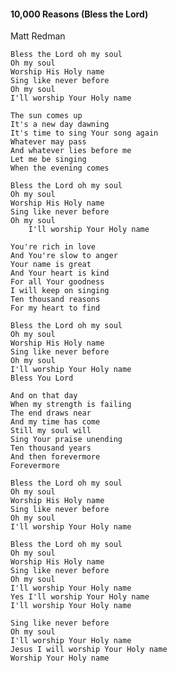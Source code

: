 #### 10,000 Reasons (Bless the Lord)

Matt Redman

    Bless the Lord oh my soul
    Oh my soul
    Worship His Holy name
    Sing like never before
    Oh my soul
    I'll worship Your Holy name

    The sun comes up
    It's a new day dawning
    It's time to sing Your song again
    Whatever may pass
    And whatever lies before me
    Let me be singing
    When the evening comes

    Bless the Lord oh my soul
    Oh my soul
    Worship His Holy name
    Sing like never before
    Oh my soul
        I'll worship Your Holy name

    You're rich in love
    And You're slow to anger
    Your name is great
    And Your heart is kind
    For all Your goodness
    I will keep on singing
    Ten thousand reasons
    For my heart to find

    Bless the Lord oh my soul
    Oh my soul
    Worship His Holy name
    Sing like never before
    Oh my soul
    I'll worship Your Holy name
    Bless You Lord

    And on that day
    When my strength is failing
    The end draws near
    And my time has come
    Still my soul will
    Sing Your praise unending
    Ten thousand years
    And then forevermore
    Forevermore

    Bless the Lord oh my soul
    Oh my soul
    Worship His Holy name
    Sing like never before
    Oh my soul
    I'll worship Your Holy name

    Bless the Lord oh my soul
    Oh my soul
    Worship His Holy name
    Sing like never before
    Oh my soul
    I'll worship Your Holy name
    Yes I'll worship Your Holy name
    I'll worship Your Holy name

    Sing like never before
    Oh my soul
    I'll worship Your Holy name
    Jesus I will worship Your Holy name
    Worship Your Holy name
